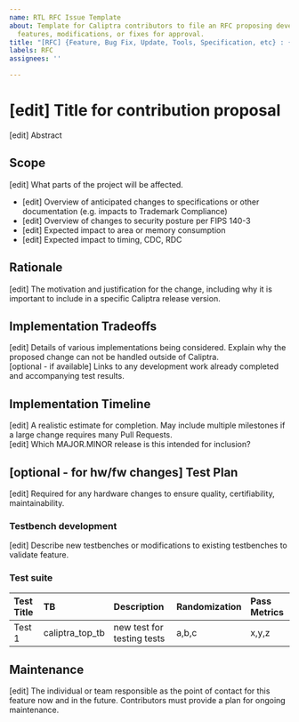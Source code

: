 ```yaml
---
name: RTL RFC Issue Template
about: Template for Caliptra contributors to file an RFC proposing development of
  features, modifications, or fixes for approval.
title: "[RFC] {Feature, Bug Fix, Update, Tools, Specification, etc} : {RFC title here}"
labels: RFC
assignees: ''

---
```


# [edit] Title for contribution proposal
[edit] Abstract

## Scope
[edit] What parts of the project will be affected.
* [edit] Overview of anticipated changes to specifications or other documentation (e.g. impacts to Trademark Compliance)
* [edit] Overview of changes to security posture per FIPS 140-3
* [edit] Expected impact to area or memory consumption
* [edit] Expected impact to timing, CDC, RDC

## Rationale
[edit] The motivation and justification for the change, including why it is important to include in a specific Caliptra release version.

## Implementation Tradeoffs
[edit] Details of various implementations being considered. Explain why the proposed change can not be handled outside of Caliptra.<BR>
[optional - if available] Links to any development work already completed and accompanying test results.

## Implementation Timeline
[edit] A realistic estimate for completion. May include multiple milestones if a large change requires many Pull Requests.<BR>
[edit] Which MAJOR.MINOR release is this intended for inclusion?

## [optional - for hw/fw changes] Test Plan
[edit] Required for any hardware changes to ensure quality, certifiability, maintainability.

### Testbench development
[edit] Describe new testbenches or modifications to existing testbenches to validate feature.

### Test suite
| Test Title | TB | Description | Randomization | Pass Metrics |
| :--- | :--- | :--- | :--- | :--- |
| Test 1 | caliptra_top_tb | new test for testing tests | a,b,c | x,y,z |

## Maintenance
[edit] The individual or team responsible as the point of contact for this feature now and in the future. Contributors must provide a plan for ongoing maintenance.
